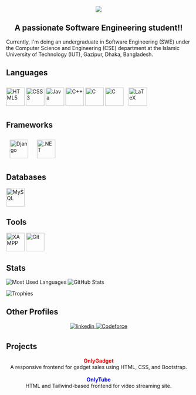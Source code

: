 

<h1 align="center">
    <img src="https://readme-typing-svg.herokuapp.com/?font=Righteous&size=35&center=true&vCenter=true&width=500&height=70&duration=4000&lines=Hi+There!+👋;+I'm+Sami-+Ul+Haque+Showviq!;" />
</h1>

<!-- 
<h1 align="center">Hi, This is Sami-Ul Haque Showviq!</h1>

--->
<h2 align="center">A passionate Software Engineering student!!</h2>
Currently, I'm doing an undergraduate in Software Engineering (SWE) under the Computer Science and Engineering (CSE) department at the Islamic University of Technology (IUT), Gazipur, Dhaka, Bangladesh.



## Languages
<a href="https://en.wikipedia.org/wiki/HTML5" target="_blank"><img src="https://profilinator.rishav.dev/skills-assets/html5-original-wordmark.svg" alt="HTML5" height="50" /></a>
<a href="https://www.w3schools.com/css/" target="_blank"><img src="https://profilinator.rishav.dev/skills-assets/css3-original-wordmark.svg" alt="CSS3" height="50" /></a>
<a href="https://www.java.com/" target="_blank"><img src="https://profilinator.rishav.dev/skills-assets/java-original-wordmark.svg" alt="Java" height="50" /></a>
<a href="https://www.cplusplus.com/" target="_blank"><img src="https://profilinator.rishav.dev/skills-assets/cplusplus-original.svg" alt="C++" height="50" /></a>
<a href="https://www.cprogramming.com/" target="_blank"><img src="https://profilinator.rishav.dev/skills-assets/c-original.svg" alt="C" height="50" /></a>
<a href="https://learn.microsoft.com/en-us/dotnet/csharp/" target="_blank"><img src="https://w7.pngwing.com/pngs/340/226/png-transparent-purple-and-white-logo-c-computer-programming-software-development-programmer-marklogic-coder-miscellaneous-purple-class.png" alt="C" height="50" /></a>
<a href="https://www.latex-project.org/" target="_blank"><img style="margin: 10px" src="https://profilinator.rishav.dev/skills-assets/latex.png" alt="LaTeX" height="50" /></a>

## Frameworks
<a href="https://dotnet.microsoft.com/download/dotnet-framework" target="_blank"><img style="margin: 10px" src="https://profilinator.rishav.dev/skills-assets/dot-net-original-wordmark.svg" alt="Django" height="50"/></a>
<a href="https://www.djangoproject.com" target="_blank"><img style="margin: 10px" src="https://static.djangoproject.com/img/logos/django-logo-positive.svg" alt=".NET" height="50"/></a>

## Databases
<a href="https://www.mysql.com/" target="_blank"><img src="https://profilinator.rishav.dev/skills-assets/mysql-original-wordmark.svg" alt="MySQL" height="50" /></a>
## Tools
<a href="https://www.apachefriends.org/" target="_blank"><img src="https://profilinator.rishav.dev/skills-assets/xampp.png" alt="XAMPP" height="50" /></a>
<a href="https://github.com/" target="_blank"><img src="https://profilinator.rishav.dev/skills-assets/git-scm-icon.svg" alt="Git" height="50"></a>

## Stats
![Most Used Languages](https://github-readme-stats.vercel.app/api/top-langs?username=Showviq&show_icons=true&locale=en&layout=compact&theme=github_dark&count_private=true&hide_border=true)
![GitHub Stats](https://github-readme-stats.vercel.app/api?username=Showviq&show_icons=true&locale=en&theme=github_dark&count_private=true&hide_border=true)
<!-- (![Streak Stats](https://github-readme-streak-stats.herokuapp.com/?user=Showviq&locale=en&theme=github-dark-blue&hide_border=true)) -->
![Trophies](https://github-profile-trophy.vercel.app/?username=Showviq&locale=en&row=1&theme=darkhub&margin-w=15&no-frame=true)

## Other Profiles
<div align="center">
<a href="https://linkedin.com/in/sami-ul-haque-showviq-041398227" target="_blank"> 
<img src=https://img.shields.io/badge/linkedin-%231E77B5.svg?&style=for-the-badge&logo=linkedin&logoColor=white alt=linkedin style="margin-bottom: 5px;" />
</a>
<a href="https://codeforces.com/profile/Samiulhaque_Showviq" target="_blank"> 
<img src=https://img.shields.io/badge/Codeforces-%23A0522D.svg?&style=for-the-badge&logo=Codeforces&logoColor=white alt=Codeforce style="margin-bottom: 5px;" />
</a>
</div>


## Projects

<div align="center">
  <a href="https://showviq.github.io/OnlyGadget" style="font-weight: bold; color: #ff0000; text-decoration: none;">
    OnlyGadget
  </a>
  <br>
  A responsive frontend for gadget sales using HTML, CSS, and Bootstrap.
  <br><br>
  <a href="https://showviq.github.io/OnlyTube" style="font-weight: bold; color: #0000ff; text-decoration: none;">
    OnlyTube
  </a>
  <br>
  HTML and Tailwind-based frontend for video streaming site.
</div>
<!-- 
## Contributions
![snake gif](https://github.com/Showviq/Showviq/blob/output/github-contribution-grid-snake.gif)
<picture>
  <source media="(prefers-color-scheme: dark)" srcset="github-snake-dark.svg" />
  <source media="(prefers-color-scheme: light)" srcset="github-snake.svg" />
  <img alt="github-snake" src="github-snake.svg" />
</picture>
-->
